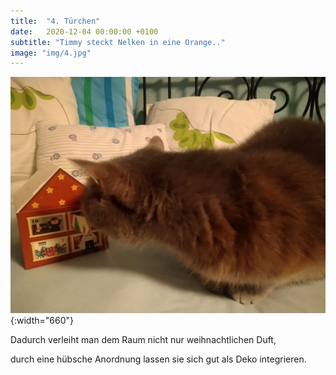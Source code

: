 ```yaml
---
title:  "4. Türchen"
date:   2020-12-04 00:00:00 +0100
subtitle: "Timmy steckt Nelken in eine Orange.."
image: "img/4.jpg"
---
```


![Timmy](../img/4.jpg){:width="660"}

Dadurch verleiht man dem Raum nicht nur weihnachtlichen Duft,

durch eine hübsche Anordnung lassen sie sich gut als Deko integrieren.
